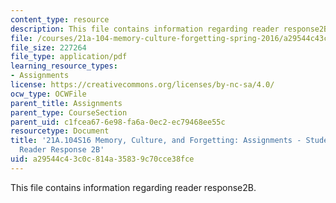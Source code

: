 ```yaml
---
content_type: resource
description: This file contains information regarding reader response2B.
file: /courses/21a-104-memory-culture-forgetting-spring-2016/a29544c43c0c814a35839c70cce38fce_MIT21A_104S16_Response2B.pdf
file_size: 227264
file_type: application/pdf
learning_resource_types:
- Assignments
license: https://creativecommons.org/licenses/by-nc-sa/4.0/
ocw_type: OCWFile
parent_title: Assignments
parent_type: CourseSection
parent_uid: c1fcea67-6e98-fa6a-0ec2-ec79468ee55c
resourcetype: Document
title: '21A.104S16 Memory, Culture, and Forgetting: Assignments - Student Example
  Reader Response 2B'
uid: a29544c4-3c0c-814a-3583-9c70cce38fce
---
```

This file contains information regarding reader response2B.